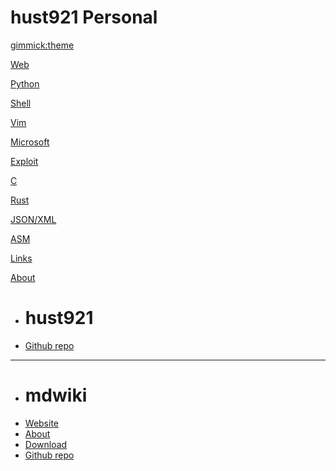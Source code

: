 <!--
  -- Name of your wiki -- Do NOT remove the leading `#` character.  --> 

# hust921 Personal

<!-- -- Default theme -- (Read: http://dynalon.github.io/mdwiki/#!customizing.md#Theme_chooser) -->
[gimmick:theme](cosmo)


<!-- -- Navigation -- (Read: http://dynalon.github.io/mdwiki/#!quickstart.md#Adding_a_navigation) -->

[Web](pages/web.md)

[Python](pages/python.md)

[Shell](pages/shell.md)

[Vim](pages/vim.md)

[Microsoft](pages/microsoft.md)

[Exploit](pages/exploit.md)

[C](pages/c.md)

[Rust](pages/rust.md)

[JSON/XML](pages/jsonxml.md)

[ASM](pages/asm.md)

[Links](pages/links.md)

[About]()

  * # hust921
  * [Github repo](https://github.com/hust921/hust921-wiki)
  - - - -
  * # mdwiki
  * [Website](http://mdwiki.info/)
  * [About](pages/mdwiki/about.md)
  * [Download](pages/mdwiki/download.md)
  * [Github repo](https://github.com/exalted/mdwiki-seed)


<!--
  -- Change the Language
  -- Could be useful when there's more than one language wiki.
  -->

<!--
[Change the Language]()

  * [English (United States)](/en_US/)
  * [English (United Kingdom)](/en_GB/)
  * [Italian](/it/)
-->

<!--
  -- Let the user choose a theme
  -- (Read: http://dynalon.github.io/mdwiki/#!quickstart.md#Adding_a_navigation)
  -->

<!--
[gimmick:themechooser](Choose theme)
-->
